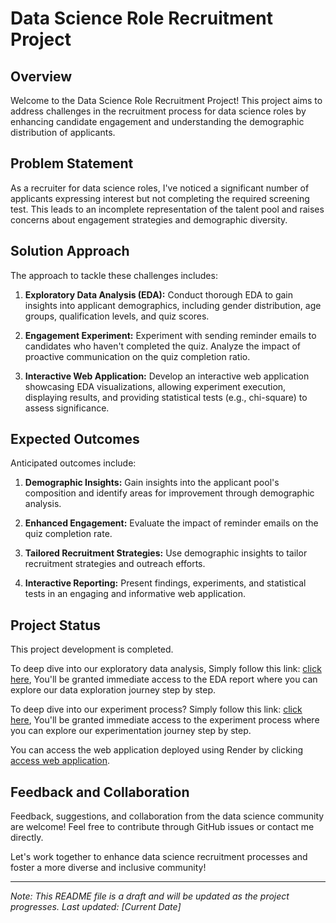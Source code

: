 # Data Science Role Recruitment Project

## Overview

Welcome to the Data Science Role Recruitment Project! This project aims to address challenges in the recruitment process for data science roles by enhancing candidate engagement and understanding the demographic distribution of applicants.

## Problem Statement

As a recruiter for data science roles, I've noticed a significant number of applicants expressing interest but not completing the required screening test. This leads to an incomplete representation of the talent pool and raises concerns about engagement strategies and demographic diversity.

## Solution Approach

The approach to tackle these challenges includes:

1. **Exploratory Data Analysis (EDA):** Conduct thorough EDA to gain insights into applicant demographics, including gender distribution, age groups, qualification levels, and quiz scores.

2. **Engagement Experiment:** Experiment with sending reminder emails to candidates who haven't completed the quiz. Analyze the impact of proactive communication on the quiz completion ratio.

3. **Interactive Web Application:** Develop an interactive web application showcasing EDA visualizations, allowing experiment execution, displaying results, and providing statistical tests (e.g., chi-square) to assess significance.

## Expected Outcomes

Anticipated outcomes include:

1. **Demographic Insights:** Gain insights into the applicant pool's composition and identify areas for improvement through demographic analysis.

2. **Enhanced Engagement:** Evaluate the impact of reminder emails on the quiz completion rate.

3. **Tailored Recruitment Strategies:** Use demographic insights to tailor recruitment strategies and outreach efforts.

4. **Interactive Reporting:** Present findings, experiments, and statistical tests in an engaging and informative web application.

## Project Status

This project development is completed.

To deep dive into our exploratory data analysis, Simply follow this link: [click here](https://nbviewer.org/github/N-I-TI-N/PortfolioProjects/blob/main/Data_Science_Role_Recruitment/EDA%20on%20Applicant%27s%20Data.ipynb?flush_cache=true), You'll be granted immediate access to the EDA report where you can explore our data exploration journey step by step.

To deep dive into our experiment process? Simply follow this link: [click here](https://nbviewer.org/github/N-I-TI-N/PortfolioProjects/blob/main/Data_Science_Role_Recruitment/The%20Experiment%2C%20ETL%20process%20and%20Chi-Square%20Test.ipynb?flush_cache=true), You'll be granted immediate access to the experiment process where you can explore our experimentation journey step by step.

You can access the web application deployed using Render by clicking [access web application](https://job-applicants-dash-app.onrender.com).

## Feedback and Collaboration

Feedback, suggestions, and collaboration from the data science community are welcome! Feel free to contribute through GitHub issues or contact me directly.

Let's work together to enhance data science recruitment processes and foster a more diverse and inclusive community!

---

*Note: This README file is a draft and will be updated as the project progresses. Last updated: [Current Date]*

